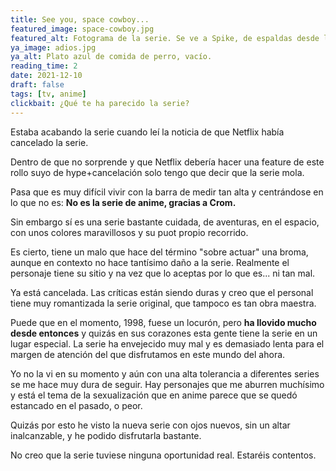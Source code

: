 ```yaml
---
title: See you, space cowboy...
featured_image: space-cowboy.jpg
featured_alt: Fotograma de la serie. Se ve a Spike, de espaldas desde la cubierta de la Bebop, a punto de salir con su nave, de la que se ve un poco a la derecha.
ya_image: adios.jpg
ya_alt: Plato azul de comida de perro, vacío.
reading_time: 2
date: 2021-12-10
draft: false
tags: [tv, anime]
clickbait: ¿Qué te ha parecido la serie?
---
```


Estaba acabando la serie cuando leí la noticia de que Netflix había cancelado la serie.

Dentro de que no sorprende y que Netflix debería hacer una feature de este rollo suyo de hype+cancelación solo tengo que decir que la serie mola.

Pasa que es muy difícil vivir con la barra de medir tan alta y centrándose en lo que no es: **No es la serie de anime, gracias a Crom.**

Sin embargo sí es una serie bastante cuidada, de aventuras, en el espacio, con unos colores maravillosos y su puot propio recorrido.

Es cierto, tiene un malo que hace del término "sobre actuar" una broma, aunque en contexto no hace tantísimo daño a la serie. Realmente el personaje tiene su sitio y na vez que lo aceptas por lo que es... ni tan mal.

Ya está cancelada. Las críticas están siendo duras y creo que el personal tiene muy romantizada la serie original, que tampoco es tan obra maestra.

Puede que en el momento, 1998, fuese un locurón, pero **ha llovido mucho desde entonces** y quizás en sus corazones esta gente tiene la serie en un lugar especial. La serie ha envejecido muy mal y es demasiado lenta para el margen de atención del que disfrutamos en este mundo del ahora.

Yo no la vi en su momento y aún con una alta tolerancia a diferentes series se me hace muy dura de seguir. Hay personajes que me aburren muchísimo y está el tema de la sexualización que en anime parece que se quedó estancado en el pasado, o peor.

Quizás por esto he visto la nueva serie con ojos nuevos, sin un altar inalcanzable, y he podido disfrutarla bastante.

No creo que la serie tuviese ninguna oportunidad real.
Estaréis contentos.
